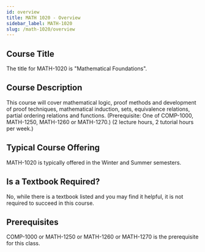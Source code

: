 ```yaml
---
id: overview
title: MATH 1020 - Overview
sidebar_label: MATH-1020
slug: /math-1020/overview
---
```


## Course Title

The title for MATH-1020 is "Mathematical Foundations".

## Course Description

This course will cover mathematical logic, proof methods and development of proof techniques, mathematical induction, sets, equivalence relations, partial ordering relations and functions. (Prerequisite: One of COMP-1000, MATH-1250, MATH-1260 or MATH-1270.) (2 lecture hours, 2 tutorial hours per week.)

## Typical Course Offering

MATH-1020 is typically offered in the Winter and Summer semesters.

## Is a Textbook Required?

No, while there is a textbook listed and you may find it helpful, it is not required to succeed in this course.

## Prerequisites

COMP-1000 or MATH-1250 or MATH-1260 or MATH-1270 is the prerequisite for this class.

